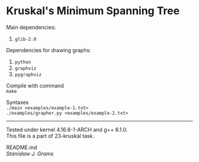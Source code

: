 # Kruskal's Minimum Spanning Tree
Main dependencies:
1. `glib-2.0`

Dependencies for drawing graphs:
1. `python`
2. `graphviz`
3. `pygraphviz`

Compile with command \
`make`

Syntaxes \
`./main <examples/example-1.txt>` \
`./examples/grapher.py <examples/example-2.txt>`

---
Tested under kernel 4.16.8-1-ARCH and g++ 8.1.0.
\
This file is a part of 23-kruskal task.

README.md\
*Stanisław J. Grams*
